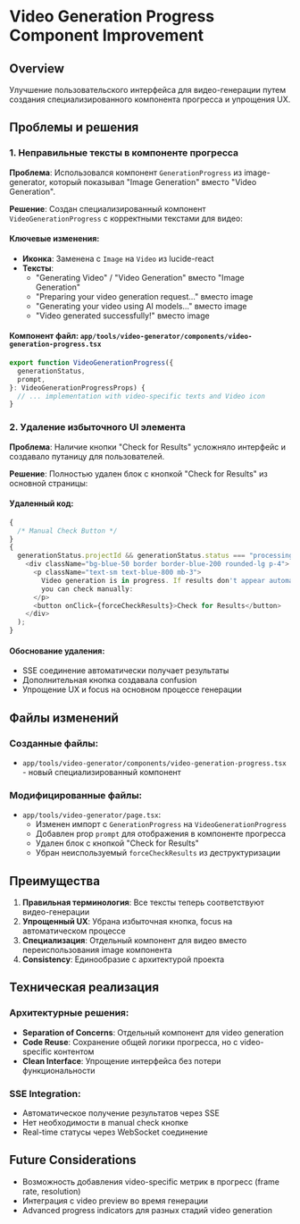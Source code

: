 # Video Generation Progress Component Improvement

## Overview

Улучшение пользовательского интерфейса для видео-генерации путем создания специализированного компонента прогресса и упрощения UX.

## Проблемы и решения

### 1. Неправильные тексты в компоненте прогресса

**Проблема**: Использовался компонент `GenerationProgress` из image-generator, который показывал "Image Generation" вместо "Video Generation".

**Решение**: Создан специализированный компонент `VideoGenerationProgress` с корректными текстами для видео:

#### Ключевые изменения:

- **Иконка**: Заменена с `Image` на `Video` из lucide-react
- **Тексты**:
  - "Generating Video" / "Video Generation" вместо "Image Generation"
  - "Preparing your video generation request..." вместо image
  - "Generating your video using AI models..." вместо image
  - "Video generated successfully!" вместо image

#### Компонент файл: `app/tools/video-generator/components/video-generation-progress.tsx`

```typescript
export function VideoGenerationProgress({
  generationStatus,
  prompt,
}: VideoGenerationProgressProps) {
  // ... implementation with video-specific texts and Video icon
}
```

### 2. Удаление избыточного UI элемента

**Проблема**: Наличие кнопки "Check for Results" усложняло интерфейс и создавало путаницу для пользователей.

**Решение**: Полностью удален блок с кнопкой "Check for Results" из основной страницы:

#### Удаленный код:

```typescript
{
  /* Manual Check Button */
}
{
  generationStatus.projectId && generationStatus.status === "processing" && (
    <div className="bg-blue-50 border border-blue-200 rounded-lg p-4">
      <p className="text-sm text-blue-800 mb-3">
        Video generation is in progress. If results don't appear automatically,
        you can check manually:
      </p>
      <button onClick={forceCheckResults}>Check for Results</button>
    </div>
  );
}
```

#### Обоснование удаления:

- SSE соединение автоматически получает результаты
- Дополнительная кнопка создавала confusion
- Упрощение UX и focus на основном процессе генерации

## Файлы изменений

### Созданные файлы:

- `app/tools/video-generator/components/video-generation-progress.tsx` - новый специализированный компонент

### Модифицированные файлы:

- `app/tools/video-generator/page.tsx`:
  - Изменен импорт с `GenerationProgress` на `VideoGenerationProgress`
  - Добавлен prop `prompt` для отображения в компоненте прогресса
  - Удален блок с кнопкой "Check for Results"
  - Убран неиспользуемый `forceCheckResults` из деструктуризации

## Преимущества

1. **Правильная терминология**: Все тексты теперь соответствуют видео-генерации
2. **Упрощенный UX**: Убрана избыточная кнопка, focus на автоматическом процессе
3. **Специализация**: Отдельный компонент для видео вместо переиспользования image компонента
4. **Consistency**: Единообразие с архитектурой проекта

## Техническая реализация

### Архитектурные решения:

- **Separation of Concerns**: Отдельный компонент для video generation
- **Code Reuse**: Сохранение общей логики прогресса, но с video-specific контентом
- **Clean Interface**: Упрощение интерфейса без потери функциональности

### SSE Integration:

- Автоматическое получение результатов через SSE
- Нет необходимости в manual check кнопке
- Real-time статусы через WebSocket соединение

## Future Considerations

- Возможность добавления video-specific метрик в прогресс (frame rate, resolution)
- Интеграция с video preview во время генерации
- Advanced progress indicators для разных стадий video generation

